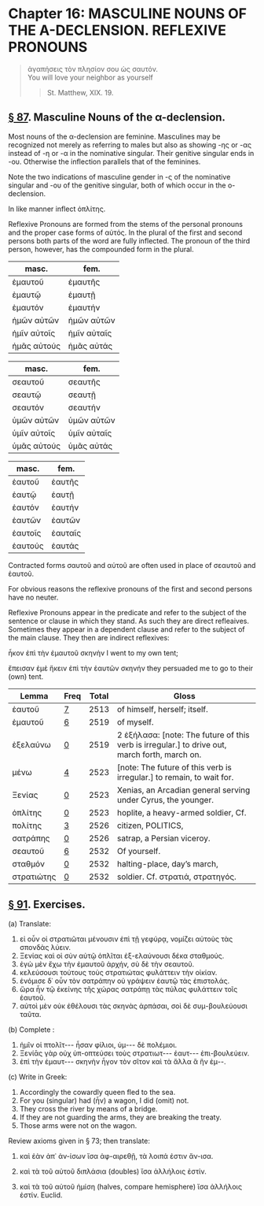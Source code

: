 # Chapter 16: MASCULINE NOUNS OF THE A-DECLENSION. REFLEXIVE PRONOUNS

>  ἀγαπήσεις τὸν πλησίον σου ὡς σαυτόν.<br/>
>  You will love your neighbor as yourself<br/>
>> St. Matthew, XIX. 19.




## [§ 87](#para87). Masculine Nouns of the α-declension.


Most nouns
of the α-declension are feminine. Masculines may be
recognized not merely as referring to males but also as showing -ης or -ας instead of -η or -α in the nominative singular.
Their genitive singular ends in -ου. Otherwise the inflection parallels that of the feminines.

Note the two indications of masculine gender in -ς of the nominative singular and -ου of the genitive singular, both of which occur in the ο-declension.

In like manner inflect ὁπλίτης.

<div type="textpart" subtype="para" n="88">


Reflexive Pronouns are formed from the stems of the
personal pronouns and the proper case forms of αὐτός. In
the plural of the first and second persons both parts of the
word are fully inflected. The pronoun of the third person,
however, has the compounded form in the plural.


| masc. | fem. | 
| --- | --- 
| ἐμαυτοῦ | ἐμαυτῆς | 
| ἐμαυτῷ | ἐμαυτῇ | 
| ἐμαυτόν | ἐμαυτήν | 
| ἡμῶν αὐτῶν | ἡμῶν αὐτῶν | 
| ἡμῖν αὐτοῖς | ἡμῖν αὐταῖς | 
| ἡμᾶς αὐτούς | ἡμᾶς αὐτάς | 



| masc. | fem. | 
| --- | --- 
| σεαυτοῦ | σεαυτῆς | 
| σεαυτῷ | σεαυτῇ | 
| σεαυτόν | σεαυτήν | 
| ὑμῶν αὐτῶν | ὑμῶν αὐτῶν | 
| ὑμῖν αὐτοῖς | ὑμῖν αὐταῖς | 
| ὑμᾶς αὐτούς | ὑμᾶς αὐτάς | 



| masc. | fem. | 
| --- | --- 
| ἑαυτοῦ | ἑαυτῆς | 
| ἑαυτῷ | ἑαυτῇ | 
| ἑαυτόν | ἑαυτήν | 
| ἑαυτῶν | ἑαυτῶν | 
| ἑαυτοῖς | ἑαυταῖς | 
| ἑαυτούς | ἑαυτάς | 




Contracted forms σαυτοῦ and αὑτοῦ are often used in place of σεαυτοῦ and ἑαυτοῦ.


For obvious reasons the reflexive pronouns of the first and second persons have no neuter.


<pb n="50"/>

<div type="textpart" subtype="para" n="89">


Reflexive Pronouns appear in the predicate and refer
to the subject of the sentence or clause in which they stand.
As such they are direct refleaives. Sometimes they appear
in a dependent clause and refer to the subject of the main
clause. They then are indirect reflexives:

ἧκον ἐπὶ τὴν ἐμαυτοῦ σκηνὴν
I went to my own tent;

ἔπεισαν ἐμὲ ἥκειν ἐπὶ τὴν ἑαυτῶν σκηνήν
they persuaded me to go to their (own) tent.

<div type="textpart" subtype="para" n="90">



| Lemma | Freq | Total | Gloss |
| --- | --- | --- | -- |
| ἑαυτοῦ | [7](https://github.com/gregorycrane/CrosbySchaeffer2.0/tree/main/chaps/vocpassages/0011-002/ἑαυτοῦ.md) | 2513 | of himself, herself; itself.
| ἐμαυτοῦ | [6](https://github.com/gregorycrane/CrosbySchaeffer2.0/tree/main/chaps/vocpassages/0011-002/ἐμαυτοῦ.md) | 2519 | of myself.
| ἐξελαύνω | [0](https://github.com/gregorycrane/CrosbySchaeffer2.0/tree/main/chaps/vocpassages/0011-002/ἐξελαύνω.md) | 2519 | 2 ἐξήλασα: [note: The future of this verb is irregular.] to drive out, march forth, march on.
| μένω | [4](https://github.com/gregorycrane/CrosbySchaeffer2.0/tree/main/chaps/vocpassages/0011-002/μένω.md) | 2523 | [note: The future of this verb is irregular.] to remain, to wait for.
| Ξενίας | [0](https://github.com/gregorycrane/CrosbySchaeffer2.0/tree/main/chaps/vocpassages/0011-002/Ξενίας.md) | 2523 | Xenias, an Arcadian general serving under Cyrus, the younger.
| ὁπλίτης | [0](https://github.com/gregorycrane/CrosbySchaeffer2.0/tree/main/chaps/vocpassages/0011-002/ὁπλίτης.md) | 2523 | hoplite, a heavy-armed soldier, Cf. 
| πολίτης | [3](https://github.com/gregorycrane/CrosbySchaeffer2.0/tree/main/chaps/vocpassages/0011-002/πολίτης.md) | 2526 | citizen, POLITICS,
| σατράπης | [0](https://github.com/gregorycrane/CrosbySchaeffer2.0/tree/main/chaps/vocpassages/0011-002/σατράπης.md) | 2526 | satrap, a Persian viceroy.
| σεαυτοῦ | [6](https://github.com/gregorycrane/CrosbySchaeffer2.0/tree/main/chaps/vocpassages/0011-002/σεαυτοῦ.md) | 2532 | Of yourself.
| σταθμόν | [0](https://github.com/gregorycrane/CrosbySchaeffer2.0/tree/main/chaps/vocpassages/0011-002/σταθμός.md) | 2532 | halting-place, day’s march,
| στρατιώτης | [0](https://github.com/gregorycrane/CrosbySchaeffer2.0/tree/main/chaps/vocpassages/0011-002/στρατιώτης.md) | 2532 | soldier. Cf. στρατιά, στρατηγός.








<pb n="51"/>


## [§ 91](#para91). Exercises.




(a) Translate:

1. εἰ οὖν οἱ στρατιῶται μένουσιν ἐπὶ τῇ γεφύρᾳ, νομίζει αὐτοὺς τὰς σπονδὰς λύειν. 
2. Ξενίας καὶ οἱ σὺν αὐτῷ ὁπλῖται ἐξ-ελαύνουσι δέκα σταθμούς. 
3. ἐγὼ μὲν ἔχω τὴν ἐμαυτοῦ ἀρχήν, σὺ δὲ τὴν σεαυτοῦ. 
4. κελεύσουσι τούτους τοὺς στρατιώτας φυλάττειν τὴν οἰκίαν. 
5. ἐνόμισε δ᾽ οὖν τὸν σατράπην οὐ γράψειν ἑαυτῷ τὰς ἐπιστολάς. 
6. ὥρα ἦν τῷ ἐκείνης τῆς χώρας σατράπῃ τὰς πύλας φυλάττειν τοῖς ἑαυτοῦ. 
7. αὐτοὶ μὲν οὐκ ἐθέλουσι τὰς σκηνὰς ἁρπάσαι, σοὶ δὲ συμ-βουλεύουσι ταῦτα.

(b) Complete :

1. ἡμῖν οἱ πτολῖτ--- ἦσαν φίλιοι, ὑμ--- δὲ πολέμιοι.
2. Ξενίᾱς γὰρ οὐχ ὑπ-οπτεύσει τοὺς στρατιωτ--- ἑαυτ--- ἐπι-βουλεύειν. 
3. ἐπὶ τὴν ἐμαυτ--- σκηνὴν ἦγον τὸν σῖτον καὶ τὰ ἄλλα ἃ ἣν ἐμ--.

(c) Write in Greek:

1. Accordingly the cowardly queen fled to the sea. 
2. For you (singular) had (ἦν) a wagon, I did (omit) not. 
3. They cross the river by means of a bridge. 
4. If they are not guarding the arms, they are breaking the treaty. 
5. Those arms were not on the wagon.




<div type="textpart" subtype="para" n="92">


Review axioms given in § 73; then translate:


1. καὶ ἐὰν ἀπ᾽ ἀν-ίσων ἴσα ἀφ-αιρεθῇ, τὰ λοιπά ἐστιν ἄν-ισα.

2. καὶ τὰ τοῦ αὐτοῦ διπλάσια (doubles) ἴσα ἀλλήλοις ἐστίν.

3. καὶ τὰ τοῦ αὐτοῦ ἡμίση (halves, compare hemisphere) ἴσα ἀλλήλοις ἐστίν.
Euclid.

<pb n="52"/>




